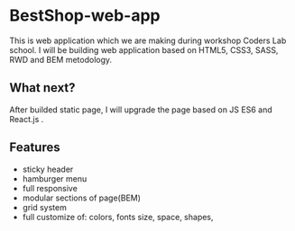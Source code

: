 # BestShop-web-app

This is web application which we are making during workshop Coders Lab school.
I will be building web application based on HTML5, CSS3, SASS, RWD and BEM metodology.

## What next?
After builded static page, I will upgrade the page based on JS ES6 and React.js .


## Features
- sticky header
- hamburger menu
- full responsive
- modular sections of page(BEM)
- grid system
- full customize of: colors, fonts size, space, shapes,





